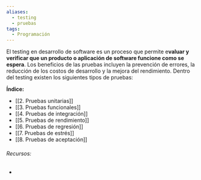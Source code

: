 ```yaml
---
aliases:
  - testing
  - pruebas
tags:
  - Programación
---
```

El testing en desarrollo de software es un proceso que permite e**valuar y verificar que un producto o aplicación de software funcione como se espera**. Los beneficios de las pruebas incluyen la prevención de errores, la reducción de los costos de desarrollo y la mejora del rendimiento. Dentro del testing existen los siguientes tipos de pruebas:

**Índice:**

- [[2. Pruebas unitarias]]
- [[3. Pruebas funcionales]]
- [[4. Pruebas de integración]]
- [[5. Pruebas de rendimiento]]
- [[6. Pruebas de regresión]]
- [[7. Pruebas de estrés]]
- [[8. Pruebas de aceptación]]
###### Recursos:

- 